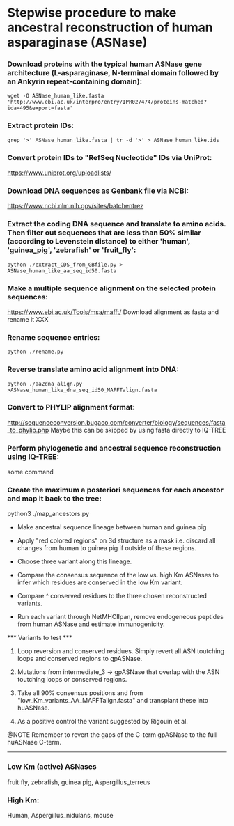 # Stepwise procedure to make ancestral reconstruction of human asparaginase (ASNase)

### Download proteins with the typical human ASNase gene architecture (L-asparaginase, N-terminal domain followed by an Ankyrin repeat-containing domain):
`wget -O ASNase_human_like.fasta 'http://www.ebi.ac.uk/interpro/entry/IPR027474/proteins-matched?ida=495&export=fasta'`


### Extract protein IDs:
`grep '>' ASNase_human_like.fasta | tr -d '>' > ASNase_human_like.ids`


### Convert protein IDs to "RefSeq Nucleotide" IDs via UniProt:
https://www.uniprot.org/uploadlists/


### Download DNA sequences as Genbank file via NCBI:
https://www.ncbi.nlm.nih.gov/sites/batchentrez


### Extract the coding DNA sequence and translate to amino acids. Then filter out sequences that are less than 50% similar (according to Levenstein distance) to either 'human', 'guinea_pig', 'zebrafish' or 'fruit_fly':
`python ./extract_CDS_from_GBfile.py > ASNase_human_like_aa_seq_id50.fasta`


### Make a multiple sequence alignment on the selected protein sequences:
https://www.ebi.ac.uk/Tools/msa/mafft/
Download alignment as fasta and rename it XXX


### Rename sequence entries:
`python ./rename.py`


### Reverse translate amino acid alignment into DNA:
`python ./aa2dna_align.py >ASNase_human_like_dna_seq_id50_MAFFTalign.fasta`


### Convert to PHYLIP alignment format:
http://sequenceconversion.bugaco.com/converter/biology/sequences/fasta_to_phylip.php
Maybe this can be skipped by using fasta directly to IQ-TREE


### Perform phylogenetic and ancestral sequence reconstruction using IQ-TREE:
some command


### Create the maximum a posteriori sequences for each ancestor and map it back to the tree:
python3 ./map_ancestors.py






* Make ancestral sequence lineage between human and guinea pig

* Apply "red colored regions" on 3d structure as a mask i.e. discard all changes from human to guinea pig if outside of these regions.

* Choose three variant along this lineage.

* Compare the consensus sequence of the low vs. high Km ASNases to infer which residues are conserved in the low Km variant.

* Compare ^ conserved residues to the three chosen reconstructed variants.

* Run each variant through NetMHCIIpan, remove endogeneous peptides from human ASNase and estimate immunogenicity.



*** Variants to test ***
1. Loop reversion and conserved residues. Simply revert all ASN toutching loops and conserved regions to gpASNase.
2. Mutations from intermediate_3 -> gpASNase that overlap with the ASN toutching loops or conserved regions.
3. Take all 90% consensus positions and from "low_Km_variants_AA_MAFFTalign.fasta" and transplant these into huASNase.

4. As a positive control the variant suggested by Rigouin et al.

@NOTE Remember to revert the gaps of the C-term gpASNase to the full huASNase C-term.
***




### Low Km (active) ASNases
fruit fly, zebrafish, guinea pig, Aspergillus_terreus


### High Km:
Human, Aspergillus_nidulans, mouse




